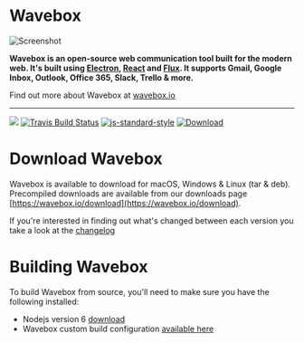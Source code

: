 # Wavebox

![Screenshot](https://wavebox.io/images/intro_gallery_preview.png "Screenshot")

**Wavebox is an open-source web communication tool built for the modern web. It's built using [Electron](https://github.com/atom/electron), [React](https://facebook.github.io/react/) and [Flux](https://facebook.github.io/flux/). It supports Gmail, Google Inbox, Outlook, Office 365, Slack, Trello & more.**

Find out more about Wavebox at [wavebox.io](https://wavebox.io)

---

![](https://img.shields.io/badge/Contributions-Welcome-brightgreen.svg)
[![Travis Build Status](https://img.shields.io/travis/wavebox/waveboxapp.svg)](http://travis-ci.org/wavebox/waveboxapp)
[![js-standard-style](https://img.shields.io/badge/code%20style-standard-brightgreen.svg)](http://standardjs.com/)
[![Download](https://img.shields.io/badge/downloads-wavebox.io-brightgreen.svg)](https://wavebox.io/download/)


# Download Wavebox

Wavebox is available to download for macOS, Windows & Linux (tar & deb). Precompiled downloads are available from our downloads page [https://wavebox.io/download](https://wavebox.io/download).

If you're interested in finding out what's changed between each version you take a look at the [changelog](https://github.com/wavebox/waveboxapp/blob/master/CHANGELOG.md)

# Building Wavebox

To build Wavebox from source, you'll need to make sure you have the following installed:

* Nodejs version 6 [download](https://nodejs.org/en/)
* Wavebox custom build configuration [available here](https://docs.google.com/forms/d/e/1FAIpQLSeEihtO7sesPrRmoRfxRzBbeSYerxcCuKQ1TiV-R3UUq_aikw/viewform?usp=sf_link)
